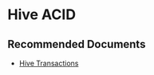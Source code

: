 <properties
  pageTitle="Hive ACID"
  description="Hive ACID"
  Service="microsoft.hdinsight"
  resource="clusters"
  authors="pjfreitas"
  ms.author="pfreitas"
  displayOrder="15"
  selfHelpType="resource"
  supportTopicIds="32629057"
  resourceTags=""
  productPesIds="15078"
  cloudEnvironments="MoonCake"
  ArticleId="ea0675ba-1aee-49fa-9321-53eb2d708cd5"
/>

# Hive ACID 

## **Recommended Documents**

* [Hive Transactions](https://cwiki.apache.org/confluence/display/Hive/Hive+Transactions)
